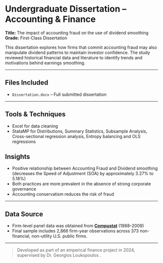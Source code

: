 # Undergraduate Dissertation – Accounting & Finance

**Title:** The impact of accounting fraud on the use of dividend smoothing  
**Grade:** First-Class Dissertation

This dissertation explores how firms that commit accounting fraud may also manipulate dividend patterns to maintain investor confidence. The study reviewed historical financial data and literature to identify trends and motivations behind earnings smoothing.

---

## Files Included

- `Dissertation.docx` – Full submitted dissertation

---

## Tools & Techniques

- Excel for data cleaning
- StataMP for Distributions, Summary Statistics, Subsample Analysis, Cross-sectional regression analysis, Entropy balancing and OLS regressions

## Insights

- Positive relationship between Accounting Fraud and Dividend smoothing (decreases the Speed of Adjustment (SOA) by approximately 3.27% to 5.18%)
- Both practices are more prevalent in the absence of strong corporate governance
- Accounting conservatism reduces the risk of fraud

---

## Data Source

- Firm-level panel data was obtained from [**Compustat**](https://www.spglobal.com/marketintelligence/en/solutions/compustat-financial-and-market-data) (1988–2009)
- Final sample includes 2,866 firm-year observations across 373 non-financial, non-utility U.S. public firms.

---

> Developed as part of an emperical finance project in 2024, supervised by Dr. Georgios Loukopoulos
.

